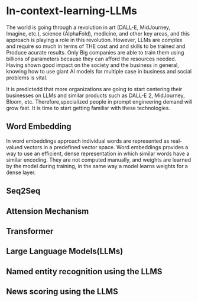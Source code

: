 # In-context-learning-LLMs
The world is going through a revolution in art (DALL-E, MidJourney, Imagine, etc.), science (AlphaFold), medicine, and other key areas, and this approach is playing a role in this revolution.   However, LLMs are complex and require so much in terms of THE cost and and skills to be trained and Produce acurate results. Only Big companies are able to train them using  billions of parameters because they can afford the resources needed. Having shown good impact on the society and the business in general, knowing how to use giant AI models for multiple case in business and social problems is vital.

 It is predictedd that  more organizations are going to start centering their businesses on LLMs and similar products such as DALL-E 2, MidJourney, Bloom, etc. Therefore,specialized people in prompt engineering demand will grow fast. It is time to start getting familiar with these technologies. 


## Word Embedding
In word embeddings approach individual words are represented as real-valued vectors in a predefined vector space. Word embeddings provides a way to use an efficient, dense representation in which similar words have a similar encoding. They are not computed manually, and weights are learned by the model during training, in the same way a model learns weights for a dense layer.

## Seq2Seq
## Attension Mechanism
## Transformer
##  Large Language Models(LLMs)
##  Named entity recognition using the LLMS
## News scoring using the LLMS
